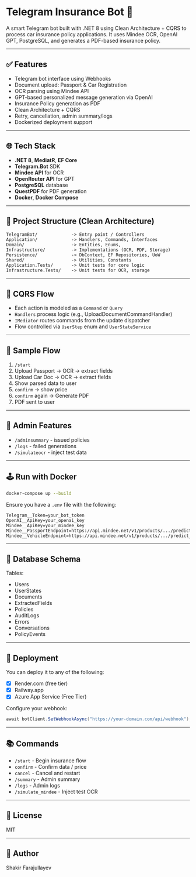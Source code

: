 # Telegram Insurance Bot 💊

A smart Telegram bot built with .NET 8 using Clean Architecture + CQRS to process car insurance policy applications.
It uses Mindee OCR, OpenAI GPT, PostgreSQL, and generates a PDF-based insurance policy.

---

## ✅ Features

* Telegram bot interface using Webhooks
* Document upload: Passport & Car Registration
* OCR parsing using Mindee API
* GPT-based personalized message generation via OpenAI
* Insurance Policy generation as PDF
* Clean Architecture + CQRS
* Retry, cancellation, admin summary/logs
* Dockerized deployment support

---

## 🌐 Tech Stack

* **.NET 8**, **MediatR**, **EF Core**
* **Telegram.Bot** SDK
* **Mindee API** for OCR
* **OpenRouter API** for GPT
* **PostgreSQL** database
* **QuestPDF** for PDF generation
* **Docker**, **Docker Compose**

---

## 📁 Project Structure (Clean Architecture)

```
TelegramBot/             -> Entry point / Controllers
Application/             -> Handlers, Commands, Interfaces
Domain/                  -> Entities, Enums, 
Infrastructure/          -> Implementations (OCR, PDF, Storage)
Persistence/             -> DbContext, EF Repositories, UoW
Shared/                  -> Utilities, Constants
Application.Tests/       -> Unit tests for core logic
Infrastructure.Tests/    -> Unit tests for OCR, storage
```

---

## 📃 CQRS Flow

* Each action is modeled as a `Command` or `Query`
* `Handlers` process logic (e.g., UploadDocumentCommandHandler)
* `IMediator` routes commands from the update dispatcher
* Flow controlled via `UserStep` enum and `UserStateService`

---

## 🔄 Sample Flow

1. `/start`
2. Upload Passport -> OCR -> extract fields
3. Upload Car Doc -> OCR -> extract fields
4. Show parsed data to user
5. `confirm` -> show price
6. `confirm` again -> Generate PDF
7. PDF sent to user

---

## 👤 Admin Features

* `/adminsummary` - issued policies
* `/logs` - failed generations
* `/simulateocr` - inject test data

---

## 🕹️ Run with Docker

```bash
docker-compose up --build
```

Ensure you have a `.env` file with the following:

```
Telegram__Token=your_bot_token
OpenAI__ApiKey=your_openai_key
Mindee__ApiKey=your_mindee_key
Mindee__PassportEndpoint=https://api.mindee.net/v1/products/.../predict_async
Mindee__VehicleEndpoint=https://api.mindee.net/v1/products/.../predict_async
```

---

## 🏦 Database Schema

Tables:

* Users
* UserStates
* Documents
* ExtractedFields
* Policies
* AuditLogs
* Errors
* Conversations
* PolicyEvents

---

## 🌟 Deployment

You can deploy it to any of the following:

* [x] Render.com (free tier)
* [x] Railway.app
* [x] Azure App Service (Free Tier)

Configure your webhook:

```csharp
await botClient.SetWebhookAsync("https://your-domain.com/api/webhook");
```

---

## 📚 Commands

* `/start` - Begin insurance flow
* `confirm` - Confirm data / price
* `cancel` - Cancel and restart
* `/summary` - Admin summary
* `/logs` - Admin logs
* `/simulate_mindee` - Inject test OCR

---

## 📅 License

MIT

---

## 📄 Author

Shakir Farajullayev
